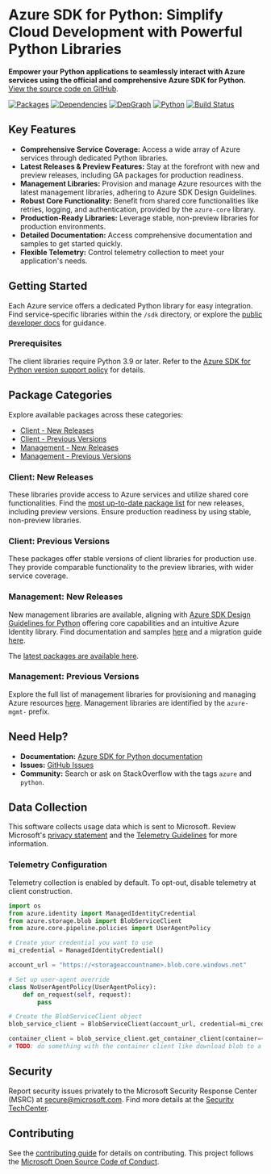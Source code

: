 # Azure SDK for Python: Simplify Cloud Development with Powerful Python Libraries

**Empower your Python applications to seamlessly interact with Azure services using the official and comprehensive Azure SDK for Python.** [View the source code on GitHub](https://github.com/Azure/azure-sdk-for-python).

[![Packages](https://img.shields.io/badge/packages-latest-blue.svg)](https://azure.github.io/azure-sdk/releases/latest/python.html)
[![Dependencies](https://img.shields.io/badge/dependency-report-blue.svg)](https://azuresdkartifacts.blob.core.windows.net/azure-sdk-for-python/dependencies/dependencies.html)
[![DepGraph](https://img.shields.io/badge/dependency-graph-blue.svg)](https://azuresdkartifacts.blob.core.windows.net/azure-sdk-for-python/dependencies/dependencyGraph/index.html)
[![Python](https://img.shields.io/pypi/pyversions/azure-core.svg?maxAge=2592000)](https://pypi.python.org/pypi/azure/)
[![Build Status](https://dev.azure.com/azure-sdk/public/_apis/build/status/python/python%20-%20core%20-%20ci?branchName=main)](https://dev.azure.com/azure-sdk/public/_build/latest?definitionId=458&branchName=main)

## Key Features

*   **Comprehensive Service Coverage:** Access a wide array of Azure services through dedicated Python libraries.
*   **Latest Releases & Preview Features:** Stay at the forefront with new and preview releases, including GA packages for production readiness.
*   **Management Libraries:** Provision and manage Azure resources with the latest management libraries, adhering to Azure SDK Design Guidelines.
*   **Robust Core Functionality:** Benefit from shared core functionalities like retries, logging, and authentication, provided by the `azure-core` library.
*   **Production-Ready Libraries:** Leverage stable, non-preview libraries for production environments.
*   **Detailed Documentation:** Access comprehensive documentation and samples to get started quickly.
*   **Flexible Telemetry:** Control telemetry collection to meet your application's needs.

## Getting Started

Each Azure service offers a dedicated Python library for easy integration. Find service-specific libraries within the `/sdk` directory, or explore the [public developer docs](https://docs.microsoft.com/python/azure/) for guidance.

### Prerequisites

The client libraries require Python 3.9 or later.  Refer to the [Azure SDK for Python version support policy](https://github.com/Azure/azure-sdk-for-python/wiki/Azure-SDKs-Python-version-support-policy) for details.

## Package Categories

Explore available packages across these categories:

*   [Client - New Releases](#client-new-releases)
*   [Client - Previous Versions](#client-previous-versions)
*   [Management - New Releases](#management-new-releases)
*   [Management - Previous Versions](#management-previous-versions)

### Client: New Releases

These libraries provide access to Azure services and utilize shared core functionalities. Find the [most up-to-date package list](https://azure.github.io/azure-sdk/releases/latest/index.html#python) for new releases, including preview versions.  Ensure production readiness by using stable, non-preview libraries.

### Client: Previous Versions

These packages offer stable versions of client libraries for production use. They provide comparable functionality to the preview libraries, with wider service coverage.

### Management: New Releases

New management libraries are available, aligning with [Azure SDK Design Guidelines for Python](https://azure.github.io/azure-sdk/python/guidelines/) offering core capabilities and an intuitive Azure Identity library. Find documentation and samples [here](https://aka.ms/azsdk/python/mgmt) and a migration guide [here](https://github.com/Azure/azure-sdk-for-python/blob/main/doc/sphinx/mgmt_quickstart.rst#migration-guide).

The [latest packages are available here](https://azure.github.io/azure-sdk/releases/latest/mgmt/python.html).

### Management: Previous Versions

Explore the full list of management libraries for provisioning and managing Azure resources [here](https://azure.github.io/azure-sdk/releases/latest/all/python.html). Management libraries are identified by the `azure-mgmt-` prefix.

## Need Help?

*   **Documentation:** [Azure SDK for Python documentation](https://aka.ms/python-docs)
*   **Issues:** [GitHub Issues](https://github.com/Azure/azure-sdk-for-python/issues)
*   **Community:** Search or ask on StackOverflow with the tags `azure` and `python`.

## Data Collection

This software collects usage data which is sent to Microsoft. Review Microsoft's [privacy statement](https://go.microsoft.com/fwlink/?LinkID=824704) and the [Telemetry Guidelines](https://azure.github.io/azure-sdk/general_azurecore.html#telemetry-policy) for more information.

### Telemetry Configuration

Telemetry collection is enabled by default. To opt-out, disable telemetry at client construction.

```python
import os
from azure.identity import ManagedIdentityCredential
from azure.storage.blob import BlobServiceClient
from azure.core.pipeline.policies import UserAgentPolicy

# Create your credential you want to use
mi_credential = ManagedIdentityCredential()

account_url = "https://<storageaccountname>.blob.core.windows.net"

# Set up user-agent override
class NoUserAgentPolicy(UserAgentPolicy):
    def on_request(self, request):
        pass

# Create the BlobServiceClient object
blob_service_client = BlobServiceClient(account_url, credential=mi_credential, user_agent_policy=NoUserAgentPolicy())

container_client = blob_service_client.get_container_client(container=<container_name>) 
# TODO: do something with the container client like download blob to a file
```

## Security

Report security issues privately to the Microsoft Security Response Center (MSRC) at <secure@microsoft.com>.  Find more details at the [Security TechCenter](https://www.microsoft.com/msrc/faqs-report-an-issue).

## Contributing

See the [contributing guide](https://github.com/Azure/azure-sdk-for-python/blob/main/CONTRIBUTING.md) for details on contributing.  This project follows the [Microsoft Open Source Code of Conduct](https://opensource.microsoft.com/codeofconduct/).